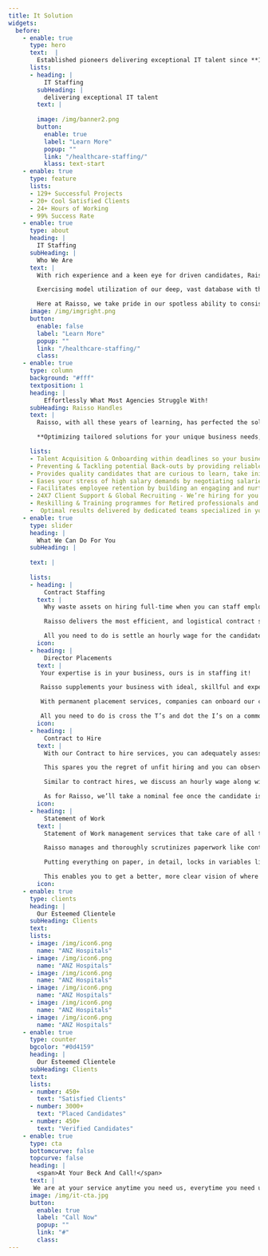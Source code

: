 ```yaml
---
title: It Solution
widgets: 
  before:
    - enable: true
      type: hero
      text:  |
        Established pioneers delivering exceptional IT talent since **15+ Years**
      lists:
      - heading: |
          IT Staffing
        subHeading: | 
          delivering exceptional IT talent 
        text: |
          
        image: /img/banner2.png
        button:
          enable: true
          label: "Learn More"
          popup: ""
          link: "/healthcare-staffing/"
          klass: text-start
    - enable: true 
      type: feature
      lists:
      - 129+ Successful Projects
      - 20+ Cool Satisfied Clients
      - 24+ Hours of Working
      - 99% Success Rate
    - enable: true
      type: about
      heading: |
        IT Staffing
      subHeading: | 
        Who We Are
      text: |
        With rich experience and a keen eye for driven candidates, Raisso has rightfully built a stellar reputation in IT staffing by delivering the best, most adaptive applications exhibiting state-of-the-art technology and intricate development.   

        Exercising model utilization of our deep, vast database with the utmost discretion allows us to support our clients in acquiring the top talent based on skill, quality of service and diversity.    

        Here at Raisso, we take pride in our spotless ability to consistently fulfill our clients’ business goals while saving on those bucks with our avant-garde Java applications; Applications developed following the most ideal protocols, specifically designed to recognize and work upon your facility’s requisites and areas with scope of improvement.
      image: /img/imgright.png
      button:
        enable: false
        label: "Learn More"
        popup: ""
        link: "/healthcare-staffing/"
        class:
    - enable: true
      type: column
      background: "#fff"
      textposition: 1
      heading: |
          Effortlessly What Most Agencies Struggle With!
      subHeading: Raisso Handles
      text: |
        Raisso, with all these years of learning, has perfected the solutions to our client’s hiring hurdles and has found effective approaches to approach, persuade, and close talent for them quickly all the while prioritizing quality of candidates.    

        **Optimizing tailored solutions for your unique business needs, Well & Proudly!**

      lists:
      - Talent Acquisition & Onboarding within deadlines so your business continues to work uninterrupted.
      - Preventing & Tackling potential Back-outs by providing reliable candidates to save hiring costs and prevent hampering business functioning.
      - Provides quality candidates that are curious to learn, take initiatives and don’t require extra hand-holding to perform as per your expectations.
      - Eases your stress of high salary demands by negotiating salaries/ wages so you and the candidates can both get the best deal. 
      - Facilitates employee retention by building an engaging and nurturing HR communication with them to reduce attrition rates.
      - 24X7 Client Support & Global Recruiting - We’re hiring for you all day, every day, all over the world!
      - Reskilling & Training programmes for Retired professionals and local College pass-outs providing you a larger workforce at lower prices.
      -  Optimal results delivered by dedicated teams specialized in your industry. We serve as a trustworthy source for our clients by facilitating candidate redeployment.
    - enable: true
      type: slider
      heading: |
        What We Can Do For You
      subHeading: | 
        
      text: |
       
      lists:
      - heading: |
          Contract Staffing
        text: |
          Why waste assets on hiring full-time when you can staff employees for a short time whenever you need?    

          Raisso delivers the most efficient, and logistical contract staffing services wherein a business can absorb the required resources from us when their needs escalate and simply discontinue when the pace slows down.    

          All you need to do is settle an hourly wage for the candidate along with an estimated tenure, and leave the rest to us! We’ll deal with all the HR duties pertaining to payroll, insurance, and distribution as soon as the contract starts.
        icon: 
      - heading: |
          Director Placements
        text: |
         Your expertise is in your business, ours is in staffing it!    

         Raisso supplements your business with ideal, skillful and experienced candidates everytime without fail. Even when it comes to the most eligible candidates happily employed and not looking to switch, we can draw them towards you!    

         With permanent placement services, companies can onboard our consultants and avail their stellar services.    

         All you need to do is cross the T’s and dot the I’s on a common agreement entailing the discussed fee and a guarantee provision that serves us both well. 
        icon: 
      - heading: |
          Contract to Hire
        text: |
          With our Contract to hire services, you can adequately assess the candidates before actually committing full term employment to them.    

          This spares you the regret of unfit hiring and you can observe whether a candidate with potential will be beneficial to your company in the longer run.    

          Similar to contract hires, we discuss an hourly wage along with an estimated tenure for the candidate. The difference however, is that after the said period, the candidate is provided regular employment with the company, should you deem fit.    

          As for Raisso, we’ll take a nominal fee once the candidate is converted into an employee.
        icon: 
      - heading: |
          Statement of Work
        text: |
          Statement of Work management services that take care of all the fine print, so you don’t have to!   

          Raisso manages and thoroughly scrutinizes paperwork like contracts, deliverables, supply records etc. to protect you from unwanted litigation and improves the outcomes of your project 

          Putting everything on paper, in detail, locks in variables like timelines, expectations, aims and objectives. Thus rendering the provider responsible for the entire process from implementation to delivery, keeping your mind at ease.

          This enables you to get a better, more clear vision of where your organization is at, by closely monitoring its functioning and keeping a check on your milestones, timelines, and workforce productivity.
        icon: 
    - enable: true
      type: clients
      heading: |
        Our Esteemed Clientele
      subHeading: Clients     
      text: 
      lists:
      - image: /img/icon6.png
        name: "ANZ Hospitals"
      - image: /img/icon6.png
        name: "ANZ Hospitals"
      - image: /img/icon6.png
        name: "ANZ Hospitals"
      - image: /img/icon6.png
        name: "ANZ Hospitals"
      - image: /img/icon6.png
        name: "ANZ Hospitals"
      - image: /img/icon6.png
        name: "ANZ Hospitals"
    - enable: true
      type: counter
      bgcolor: "#0d4159"
      heading: |
        Our Esteemed Clientele
      subHeading: Clients     
      text: 
      lists:
      - number: 450+
        text: "Satisfied Clients"
      - number: 3000+
        text: "Placed Candidates"
      - number: 450+
        text: "Verified Candidates"  
    - enable: true
      type: cta
      bottomcurve: false
      topcurve: false
      heading: | 
        <span>At Your Beck And Call!</span>
      text: | 
       We are at your service anytime you need us, everytime you need us. Connect with our 24/7 support for your queries.
      image: /img/it-cta.jpg
      button:
        enable: true
        label: "Call Now"
        popup: ""
        link: "#"
        class:
---
```

